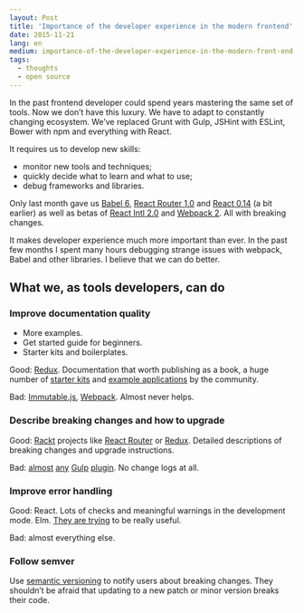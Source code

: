 ```yaml
---
layout: Post
title: 'Importance of the developer experience in the modern frontend'
date: 2015-11-21
lang: en
medium: importance-of-the-developer-experience-in-the-modern-front-end-bff4155d4cb8
tags:
  - thoughts
  - open source
---
```


In the past frontend developer could spend years mastering the same set of tools. Now we don’t have this luxury. We have to adapt to constantly changing ecosystem. We’ve replaced Grunt with Gulp, JSHint with ESLint, Bower with npm and everything with React.

It requires us to develop new skills:

- monitor new tools and techniques;
- quickly decide what to learn and what to use;
- debug frameworks and libraries.

Only last month gave us [Babel 6](http://babeljs.io/blog/2015/10/29/6.0.0), [React Router 1.0](https://github.com/ReactTraining/react-router/releases/tag/v1.0.0) and [React 0.14](https://facebook.github.io/react/blog/2015/10/07/react-v0.14.html) (a bit earlier) as well as betas of [React Intl 2.0](https://github.com/yahoo/react-intl/releases/tag/v2.0.0-beta-1) and [Webpack 2](https://github.com/webpack/webpack/pull/861). All with breaking changes.

It makes developer experience much more important than ever. In the past few months I spent many hours debugging strange issues with webpack, Babel and other libraries. I believe that we can do better.

## What we, as tools developers, can do

### Improve documentation quality

- More examples.
- Get started guide for beginners.
- Starter kits and boilerplates.

Good: [Redux](http://redux.js.org/). Documentation that worth publishing as a book, a huge number of [starter kits](https://github.com/xgrommx/awesome-redux#boilerplate) and [example applications](https://github.com/xgrommx/awesome-redux#react---a-javascript-library-for-building-user-interfaces) by the community.

Bad: [Immutable.js](https://facebook.github.io/immutable-js/docs/), [Webpack](http://webpack.github.io/docs/). Almost never helps.

### Describe breaking changes and how to upgrade

Good: [Rackt](https://github.com/rackt) projects like [React Router](https://github.com/ReactTraining/react-router/releases/tag/v1.0.0) or [Redux](https://github.com/reactjs/redux/releases/tag/v2.0.0). Detailed descriptions of breaking changes and upgrade instructions.

Bad: [almost](https://github.com/sindresorhus/gulp-imagemin) [any](https://github.com/floatdrop/gulp-plumber) [Gulp](https://github.com/contra/gulp-concat) [plugin](https://github.com/robrich/gulp-if). No change logs at all.

### Improve error handling

Good: React. Lots of checks and meaningful warnings in the development mode. Elm. [They are trying](http://elm-lang.org/blog/compilers-as-assistants) to be really useful.

Bad: almost everything else.

### Follow semver

Use [semantic versioning](http://semver.org/) to notify users about breaking changes. They shouldn’t be afraid that updating to a new patch or minor version breaks their code.
